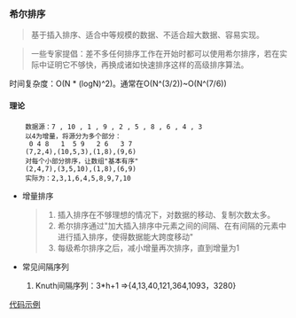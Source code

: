 ### 希尔排序

>基于插入排序、适合中等规模的数据、不适合超大数据、容易实现。

>一些专家提倡：差不多任何排序工作在开始时都可以使用希尔排序，若在实际中证明它不够快，再换成诸如快速排序这样的高级排序算法。

时间复杂度：O(N * (logN)^2)。通常在O(N^(3/2))~O(N^(7/6))

#### 理论
```
    数据源：7 , 10 , 1 , 9 , 2 , 5 , 8 , 6 , 4 , 3
    以4为增量，将源分为多个部分：
     0 4 8   1  5 9   2 6   3 7
    (7,2,4),(10,5,3),(1,8),(9,6)
    对每个小部分排序，让数组"基本有序"
    (2,4,7),(3,5,10),(1,8),(6,9)
    实际为：2,3,1,6,4,5,8,9,7,10
```

* 增量排序
    >1. 插入排序在不够理想的情况下，对数据的移动、复制次数太多。
    >2. 希尔排序通过"加大插入排序中元素之间的间隔、在有间隔的元素中进行插入排序，使得数据能大跨度移动"
    >3. 每级希尔排序之后，减小增量再次排序，直到增量为1

* 常见间隔序列
    1. Knuth间隔序列：3*h+1 =>{4,13,40,121,364,1093，3280}


[代码示例](../../../TutorialCodeSample/src/main/java/com/xcstasy/tutorial/algorithm/sort/ShellSort.kt)